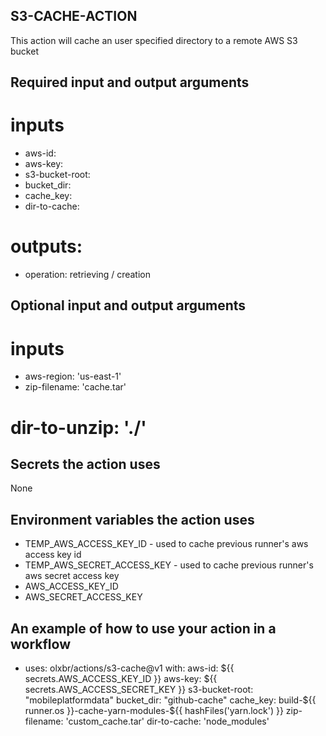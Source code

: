 ## S3-CACHE-ACTION

This action will cache an user specified directory to a remote AWS S3 bucket

## Required input and output arguments

# inputs

  * aws-id:
  * aws-key: 
  * s3-bucket-root: 
  * bucket_dir:
  * cache_key:
  * dir-to-cache:

# outputs:

  * operation: retrieving / creation

## Optional input and output arguments
  
# inputs

  * aws-region: 'us-east-1'
  * zip-filename: 'cache.tar'
  # dir-to-unzip: './'
    
## Secrets the action uses

None

## Environment variables the action uses

  * TEMP_AWS_ACCESS_KEY_ID - used to cache previous runner's aws access key id
  * TEMP_AWS_SECRET_ACCESS_KEY - used to cache previous runner's aws secret access key
  * AWS_ACCESS_KEY_ID 
  * AWS_SECRET_ACCESS_KEY 

## An example of how to use your action in a workflow

  - uses: olxbr/actions/s3-cache@v1
    with:
      aws-id: ${{ secrets.AWS_ACCESS_KEY_ID }}
      aws-key: ${{ secrets.AWS_ACCESS_SECRET_KEY }}
      s3-bucket-root: "mobileplatformdata"   
      bucket_dir: "github-cache"
      cache_key: build-${{ runner.os }}-cache-yarn-modules-${{ hashFiles('yarn.lock') }}
      zip-filename: 'custom_cache.tar'
      dir-to-cache: 'node_modules' 